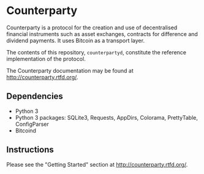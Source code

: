 Counterparty
============

Counterparty is a protocol for the creation and use of decentralised financial instruments such as asset exchanges, contracts for difference and dividend payments. It uses Bitcoin as a transport layer.

The contents of this repository, `counterpartyd`, constitute the reference implementation of the protocol.

The Counterparty documentation may be found at <http://counterparty.rtfd.org/>.

## Dependencies
* Python 3
* Python 3 packages: SQLite3, Requests, AppDirs, Colorama, PrettyTable, ConfigParser
* Bitcoind

## Instructions

Please see the "Getting Started" section at <http://counterparty.rtfd.org/>.
